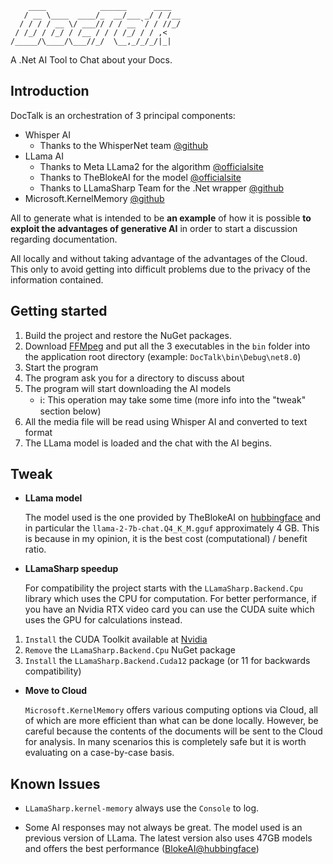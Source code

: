 ﻿        ____            ______      ____  
       / __ \____  ____/_  __/___ _/ / /__
      / / / / __ \/ ___// / / __ `/ / //_/
     / /_/ / /_/ / /__ / / / /_/ / / ,<   
    /_____/\____/\___//_/  \__,_/_/_/|_|
A .Net AI Tool to Chat about your Docs.

## Introduction
DocTalk is an orchestration of 3 principal components:

 - Whisper AI
	 - Thanks to the WhisperNet team [@github](https://github.com/sandrohanea/whisper.net)
  - LLama AI
	  - Thanks to Meta LLama2 for the algorithm [@officialsite](https://llama.meta.com/)
	  - Thanks to TheBlokeAI for the model [@officialsite](https://www.patreon.com/TheBlokeAI)
	  - Thanks to LLamaSharp Team for the .Net wrapper [@github](https://github.com/sandrohanea/whisper.net)
  - Microsoft.KernelMemory [@github](https://github.com/microsoft/kernel-memory)

All to generate what is intended to be **an example** of how it is possible **to exploit the advantages of generative AI** in order to start a discussion regarding documentation.

All locally and without taking advantage of the advantages of the Cloud. This only to avoid getting into difficult problems due to the privacy of the information contained.

## Getting started

 1. Build the project and restore the NuGet packages.
 2. Download [FFMpeg](https://github.com/BtbN/FFmpeg-Builds/releases) and put all the 3 executables in the `bin` folder into the application root directory (example: `DocTalk\bin\Debug\net8.0`)
 3. Start the program
 4. The program ask you for a directory to discuss about
 5. The program will start downloading the AI models
	 - ℹ️: This operation may take some time (more info into the "tweak" section below)
6. All the media file will be read using Whisper AI and converted to text format
7. The LLama model is loaded and the chat with the AI begins.

## Tweak

- **LLama model**

	The model used is the one provided by TheBlokeAI on [hubbingface](https://huggingface.co/TheBloke/Llama-2-7B-Chat-GGUF/tree/main) and in particular the `llama-2-7b-chat.Q4_K_M.gguf` approximately 4 GB.
This is because in my opinion, it is the best cost (computational) / benefit ratio.

- **LLamaSharp speedup**

	For compatibility the project starts with the `LLamaSharp.Backend.Cpu` library which uses the CPU for computation. For better performance, if you have an Nvidia RTX video card you can use the CUDA suite which uses the GPU for calculations instead.
1. `Install` the CUDA Toolkit available at [Nvidia](https://developer.nvidia.com/cuda-downloads)
2. `Remove` the `LLamaSharp.Backend.Cpu` NuGet package
3. `Install` the `LLamaSharp.Backend.Cuda12` package (or 11 for backwards compatibility)

- **Move to Cloud**
  
	`Microsoft.KernelMemory` offers various computing options via Cloud, all of which are more efficient than what can be done locally. However, be careful because  the contents of the documents will be sent to the Cloud for analysis. In many scenarios this is completely safe but it is worth evaluating on a case-by-case basis.

## Known Issues

 - `LLamaSharp.kernel-memory` always use the `Console` to log.
 
 - Some AI responses may not always be great. The model used is an previous version of LLama. The latest version also uses 47GB models and offers the best performance ([BlokeAI@hubbingface](https://huggingface.co/TheBloke/Llama-2-70B-Chat-GGUF/tree/main))
